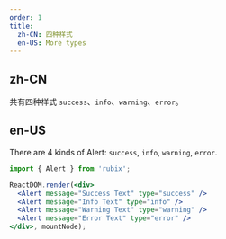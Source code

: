 ```yaml
---
order: 1
title:
  zh-CN: 四种样式
  en-US: More types
---
```


## zh-CN

共有四种样式 `success`、`info`、`warning`、`error`。

## en-US

There are 4 kinds of Alert: `success`, `info`, `warning`, `error`.

````jsx
import { Alert } from 'rubix';

ReactDOM.render(<div>
  <Alert message="Success Text" type="success" />
  <Alert message="Info Text" type="info" />
  <Alert message="Warning Text" type="warning" />
  <Alert message="Error Text" type="error" />
</div>, mountNode);
````
